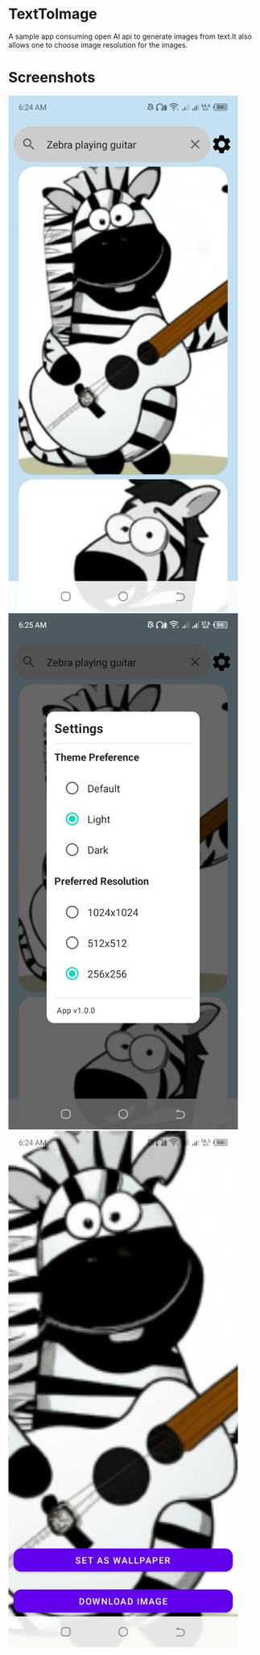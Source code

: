 # TextToImage
A sample app consuming open AI api to generate images from text.It also allows one to choose image resolution for the images.

# Screenshots

![screenshot](screenshots/homepage.jpeg)
![screenshot](screenshots/settings.jpeg)
![screenshot](screenshots/detailsPage.jpeg)
